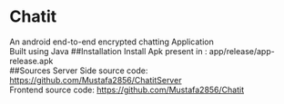 # Chatit
An android end-to-end encrypted chatting Application <br/>
Built using Java
##Installation
Install Apk present in : app/release/app-release.apk <br/>
##Sources
Server Side source code: https://github.com/Mustafa2856/ChatitServer <br/>
Frontend source code: https://github.com/Mustafa2856/Chatit
